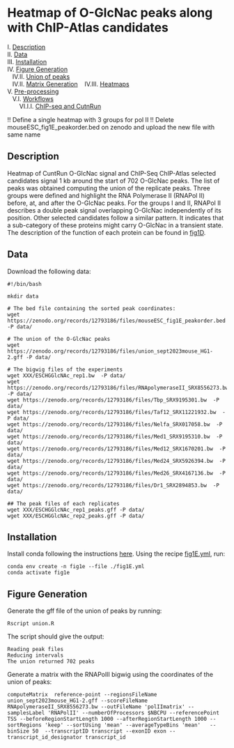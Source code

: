 # Heatmap of O-GlcNac peaks along with ChIP-Atlas candidates

I. [Description](#description)  
II. [Data](#data)  
III. [Installation](#installation)  
IV. [Figure Generation](#figure-generation)  
&nbsp;&nbsp; IV.II. [Union of peaks](#union-of-peaks)  
&nbsp;&nbsp; IV.II. [Matrix Generation](#matrix-generation)
&nbsp;&nbsp; IV.III. [Heatmaps](#heatmaps)  
V. [Pre-processing](#pre-processing)  
&nbsp;&nbsp; V.I. [Workflows](#workflows)  
&nbsp;&nbsp;&nbsp;&nbsp;&nbsp;&nbsp; VI.I.I. [ChIP-seq and CutnRun](#cutnrun)  



!! Define a single heatmap with 3 groups for pol II
!! Delete mouseESC_fig1E_peakorder.bed on zenodo and upload the new file with same name

## Description

Heatmap of CuntRun O-GlcNac signal and ChIP-Seq ChIP-Atlas selected candidates signal 1 kb around the start of 702 O-GlcNac peaks. The list of peaks was obtained computing the union of the replicate peaks. Three groups were defined and highlight the RNA Polymerase II (RNAPol II) before, at, and after the O-GlcNac peaks. For the groups I and II, RNAPol II describes a double peak signal overlapping O-GlcNac independently of its position. Other selected candidates follow a similar pattern. It indicates that a sub-category of these proteins might carry O-GlcNac in a transient state. The description of the function of each protein can be found in [fig1D](../D/README.md).

## Data

Download the following data:

```
#!/bin/bash

mkdir data

# The bed file containing the sorted peak coordinates:
wget https://zenodo.org/records/12793186/files/mouseESC_fig1E_peakorder.bed -P data/

# The union of the O-GlcNac peaks
wget https://zenodo.org/records/12793186/files/union_sept2023mouse_HG1-2.gff -P data/

# The bigwig files of the experiments
wget XXX/ESCHGGlcNAc_rep1.bw  -P data/
wget https://zenodo.org/records/12793186/files/RNApolymeraseII_SRX8556273.bw  -P data/
wget https://zenodo.org/records/12793186/files/Tbp_SRX9195301.bw  -P data/
wget https://zenodo.org/records/12793186/files/Taf12_SRX11221932.bw  -P data/
wget https://zenodo.org/records/12793186/files/Nelfa_SRX017058.bw  -P data/
wget https://zenodo.org/records/12793186/files/Med1_SRX9195310.bw  -P data/
wget https://zenodo.org/records/12793186/files/Med12_SRX1670201.bw  -P data/
wget https://zenodo.org/records/12793186/files/Med24_SRX5926394.bw  -P data/
wget https://zenodo.org/records/12793186/files/Med26_SRX4167136.bw  -P data/
wget https://zenodo.org/records/12793186/files/Dr1_SRX2894853.bw  -P data/

## The peak files of each replicates
wget XXX/ESCHGGlcNAc_rep1_peaks.gff -P data/
wget XXX/ESCHGGlcNAc_rep2_peaks.gff -P data/
```

## Installation

Install conda following the instructions [here](https://conda.io/projects/conda/en/latest/user-guide/install/index.html). Using the recipe [fig1E.yml](fig1E.yml), run:

```
conda env create -n fig1e --file ./fig1E.yml
conda activate fig1e
```

## Figure Generation

Generate the gff file of the union of peaks by running:

```
Rscript union.R
```

The script should give the output:

```
Reading peak files
Reducing intervals
The union returned 702 peaks
```

Generate a matrix with the RNAPolII bigwig using the coordinates of the union of peaks:

```
computeMatrix  reference-point --regionsFileName union_sept2023mouse_HG1-2.gff --scoreFileName RNApolymeraseII_SRX8556273.bw --outFileName 'polIImatrix' --samplesLabel 'RNAPolII' --numberOfProcessors $NBCPU --referencePoint TSS --beforeRegionStartLength 1000 --afterRegionStartLength 1000 --sortRegions 'keep' --sortUsing 'mean' --averageTypeBins 'mean'   --binSize 50  --transcriptID transcript --exonID exon --transcript_id_designator transcript_id
```


